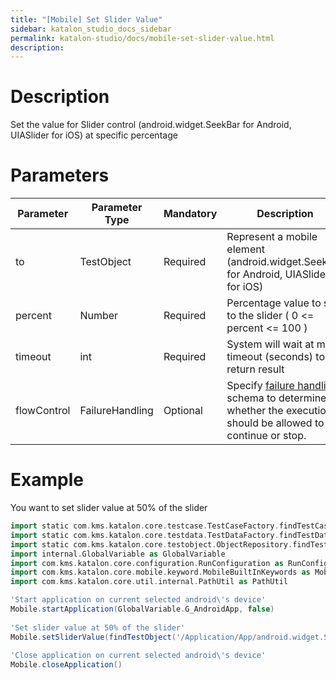 ```yaml
---
title: "[Mobile] Set Slider Value" 
sidebar: katalon_studio_docs_sidebar
permalink: katalon-studio/docs/mobile-set-slider-value.html 
description: 
---
```

Description
===========

Set the value for Slider control (android.widget.SeekBar for Android, UIASlider for iOS) at specific percentage

Parameters
==========

<table><thead><tr><th>Parameter</th><th>Parameter Type</th><th>Mandatory</th><th>Description</th></tr></thead><tbody><tr><td><span>to</span></td><td><span>TestObject&nbsp;</span></td><td><span>Required</span></td><td>Represent a mobile element (android.widget.SeekBar for Android, UIASlider for iOS)</td></tr><tr><td><span>percent&nbsp;</span></td><td><span>Number&nbsp;</span></td><td><span>Required</span></td><td>Percentage value to set to the slider ( 0 &lt;= percent &lt;= 100 )</td></tr><tr><td><span>timeout&nbsp;</span></td><td><span>int</span></td><td><span>Required</span></td><td>System will wait at most timeout (seconds) to return result</td></tr><tr><td><span>flowControl</span></td><td><span>FailureHandling</span></td><td><span>Optional</span></td><td><span>Spec</span><span>ify </span><a href="https://docs.katalon.com/x/qAAM" rel="nofollow">failure handling</a><span> schema to determine whether the execution should be allowed to continue or stop.</span></td></tr></tbody></table>

Example
=======

You want to set slider value at 50% of the slider

```groovy
import static com.kms.katalon.core.testcase.TestCaseFactory.findTestCase
import static com.kms.katalon.core.testdata.TestDataFactory.findTestData
import static com.kms.katalon.core.testobject.ObjectRepository.findTestObject
import internal.GlobalVariable as GlobalVariable
import com.kms.katalon.core.configuration.RunConfiguration as RunConfiguration
import com.kms.katalon.core.mobile.keyword.MobileBuiltInKeywords as Mobile
import com.kms.katalon.core.util.internal.PathUtil as PathUtil

'Start application on current selected android\'s device'
Mobile.startApplication(GlobalVariable.G_AndroidApp, false)
 
'Set slider value at 50% of the slider'
Mobile.setSliderValue(findTestObject('/Application/App/android.widget.SeekBar0'), 50, 10)
 
'Close application on current selected android\'s device'
Mobile.closeApplication()
```